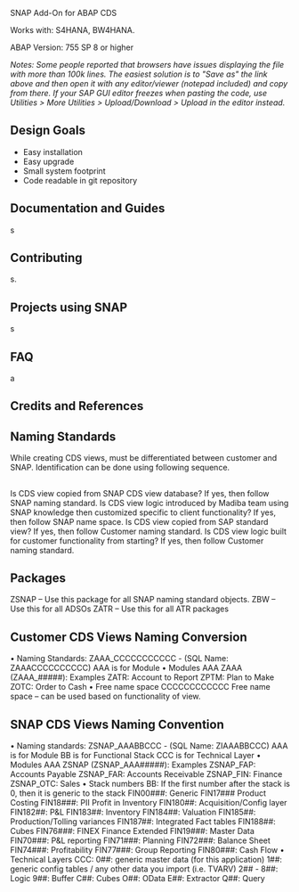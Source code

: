 <!--
<picture>
  <source media="(prefers-color-scheme: dark)" srcset="img/logo-dark.svg">
  <source media="(prefers-color-scheme: light)" srcset="img/logo.svg">
  <img height="40" alt="abapGit logo" src="src/madibalogo.gif">
</picture>
--> 

SNAP Add-On for ABAP CDS

Works with: S4HANA, BW4HANA.

ABAP Version: 755 SP 8 or higher

*Notes: Some people reported that browsers have issues displaying the file with more than 100k lines. The easiest solution is to "Save as" the link above and then open it with any editor/viewer (notepad included) and copy from there. If your SAP GUI editor freezes when pasting the code, use Utilities > More Utilities > Upload/Download > Upload in the editor instead.*


## Design Goals

- Easy installation
- Easy upgrade
- Small system footprint
- Code readable in git repository

## Documentation and Guides

s

## Contributing

s.

## Projects using SNAP

s

## FAQ

a

## Credits and References




## Naming Standards
While creating CDS views, must be differentiated between customer and SNAP. Identification can be done using following sequence. 
## 
Is CDS view copied from SNAP CDS view database? If yes, then follow SNAP naming standard. 
Is CDS view logic introduced by Madiba team using SNAP knowledge then customized specific to client functionality? If yes, then follow SNAP name space.
Is CDS view copied from SAP standard view? If yes, then follow Customer naming standard.
Is CDS view logic built for customer functionality from starting? If yes, then follow Customer naming standard.
## Packages
ZSNAP – Use this package for all SNAP naming standard objects.
ZBW – Use this for all ADSOs
ZATR – Use this for all ATR packages
## Customer CDS Views Naming Conversion
•	Naming Standards:
  ZAAA_CCCCCCCCCCC - (SQL Name: ZAAACCCCCCCCCC)
  AAA is for Module
•	Modules AAA
  ZAAA (ZAAA_#####): Examples
  ZATR: Account to Report
  ZPTM: Plan to Make
  ZOTC: Order to Cash
•	Free name space CCCCCCCCCCCC
  Free name space – can be used based on functionality of view.
## SNAP CDS Views Naming Convention
•	Naming standards:
  ZSNAP_AAABBCCC - (SQL Name: ZIAAABBCCC)
  AAA is for Module
  BB is for Functional Stack
  CCC is for Technical Layer
•	Modules AAA
  ZSNAP (ZSNAP_AAA#####): Examples
  ZSNAP_FAP: Accounts Payable
  ZSNAP_FAR: Accounts Receivable
  ZSNAP_FIN: Finance
  ZSNAP_OTC: Sales 
•	Stack numbers BB:
  If the first number after the stack is 0, then it is generic to the stack
  FIN00###: Generic
  FIN17### Product Costing
  FIN18###: PII Profit in Inventory 
  FIN180##: Acquisition/Config layer
  FIN182##: P&L
  FIN183##: Inventory
  FIN184##: Valuation
  FIN185##: Production/Tolling variances
  FIN187##: Integrated Fact tables
  FIN188##: Cubes
  FIN76###: FINEX Finance Extended
  FIN19###: Master Data
  FIN70###: P&L reporting 
  FIN71###: Planning
  FIN72###: Balance Sheet 
  FIN74###: Profitability
  FIN77###: Group Reporting
  FIN80###: Cash Flow
•	Technical Layers CCC:
  0##: generic master data (for this application)
  1##: generic config tables / any other data you import (i.e. TVARV)
  2## - 8##: Logic
  9##: Buffer
  C##: Cubes 
  O##: OData
  E##: Extractor
  Q##: Query
